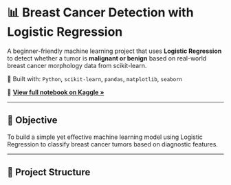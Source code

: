 # 📊 Breast Cancer Detection with Logistic Regression

A beginner-friendly machine learning project that uses **Logistic Regression** to detect whether a tumor is **malignant or benign** based on real-world breast cancer morphology data from scikit-learn.

🧠 Built with: `Python`, `scikit-learn`, `pandas`, `matplotlib`, `seaborn`

🔗 **[View full notebook on Kaggle »](https://www.kaggle.com/code/kellyhamisi/breast-cancer-detection-with-logistic-regression)**

---

## 📌 Objective

To build a simple yet effective machine learning model using Logistic Regression to classify breast cancer tumors based on diagnostic features.

---

## 📁 Project Structure

